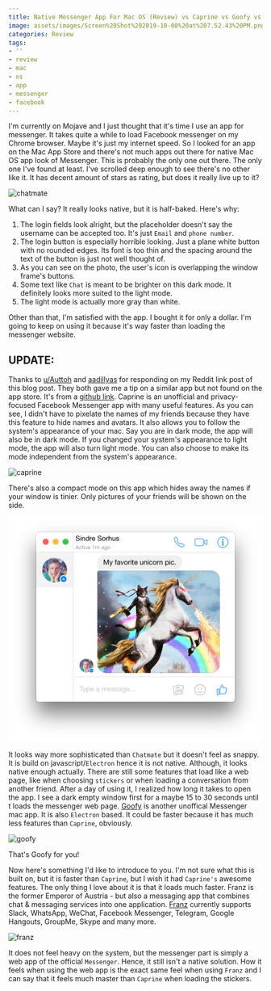 ```yaml
---
title: Native Messenger App For Mac OS (Review) vs Caprine vs Goofy vs Franz
image: assets/images/Screen%20Shot%202019-10-08%20at%207.52.43%20PM.png
categories: Review
tags:
- ''
- review
- mac
- os
- app
- messenger
- facebook
---
```


I'm currently on Mojave and I just thought that it's time I use an app for messenger. It takes quite a while to load Facebook messenger on my Chrome browser. Maybe it's just my internet speed. So I looked for an app on the Mac App Store and there's not much apps out there for native Mac OS app look of Messenger. This is probably the only one out there. The only one I've found at least. I've scrolled deep enough to see there's no other like it. It has decent amount of stars as rating, but does it really live up to it?

![chatmate](/blog/assets/images/Screen_Shot_2019-10-08_at_7_52_32_PM.png)

What can I say? It really looks native, but it is half-baked. Here's why:
1. The login fields look alright, but the placeholder doesn't say the username can be accepted too. It's just `Email` and `phone number`.
2. The login button is especially horrible looking. Just a plane white button with no rounded edges. Its font is too thin and the spacing around the text of the button is just not well thought of.
3. As you can see on the photo, the user's icon is overlapping the window frame's buttons.
4. Some text like `Chat` is meant to be brighter on this dark mode. It definitely looks more suited to the light mode.
5. The light mode is actually more gray than white.

Other than that, I'm satisfied with the app. I bought it for only a dollar. I'm going to keep on using it because it's way faster than loading the messenger website.

## UPDATE:

Thanks to [u/Auttoh][reddit] and [aadillyas][reddit] for responding on my Reddit link post of this blog post. They both gave me a tip on a similar app but not found on the app store. It's from a [github link][git]. Caprine is an unofficial and privacy-focused Facebook Messenger app with many useful features. As you can see, I didn't have to pixelate the names of my friends because they have this feature to hide names and avatars. It also allows you to follow the system's appearance of your mac. Say you are in dark mode, the app will also be in dark mode. If you changed your system's appearance to light mode, the app will also turn light mode. You can also choose to make its mode independent from the system's appearance.

![caprine](/blog/assets/images/Screen%20Shot%202019-10-09%20at%204.28.52%20AM.png)

There's also a compact mode on this app which hides away the names if your window is tinier. Only pictures of your friends will be shown on the side.

![compact](https://github.com/sindresorhus/caprine/raw/master/media/screenshot-compact.png)

It looks way more sophisticated than `Chatmate` but it doesn't feel as snappy. It is build on javascript/`Electron` hence it is not native. Although, it looks native enough actually. There are still some features that load like a web page, like when choosing `stickers` or when loading a conversation from another friend. After a day of using it, I realized how long it takes to open the app. I see a dark empty window first for a maybe 15 to 30 seconds until t loads the messenger web page. [Goofy][goofy] is another unoffical Messenger mac app. It is also `Electron` based. It could be faster because it has much less features than `Caprine`, obviously. 

![goofy](https://www.goofyapp.com/img/screenshot.png)

That's Goofy for you!

Now here's something I'd like to introduce to you. I'm not sure what this is built on, but it is faster than `Caprine`, but I wish it had `Caprine's` awesome features. The only thing I love about it is that it loads much faster. Franz is the former Emperor of Austria - but also a messaging app that combines chat & messaging services into one application. [Franz][franz] currently supports Slack, WhatsApp, WeChat, Facebook Messenger, Telegram, Google Hangouts, GroupMe, Skype and many more.

![franz](https://meetfranz.com/static/images/franz-screenshot.png)

It does not feel heavy on the system, but the messenger part is simply a web app of the official `Messenger`. Hence, it still isn't a native solution. How it feels when using the web app is the exact same feel when using `Franz` and I can say that it feels much master than `Caprine` when loading the stickers.

[reddit]: https://www.reddit.com/r/macapps/comments/dezb0e/native_messenger_app_for_mac_os_review/
[git]: https://github.com/sindresorhus/caprine/
[goofy]: https://www.goofyapp.com/
[franz]: https://meetfranz.com/
